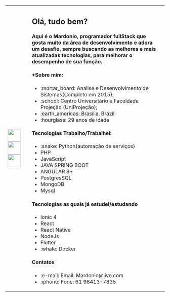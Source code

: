 <html>
  <body>
    <table>
      <tr>
        <td width="60rem">
          <a target="_blank" href="https://www.facebook.com/mardonio14/">
            <img
              width="40px"
              src="https://cdn.onlinewebfonts.com/svg/img_2647.png" /></a
          ><br />
          <a target="_blank" href="https://www.instagram.com/mardonioc/">
            <img
              width="40px"
              src="https://www.uokpl.rs/fpng/f/0-236_instagram-icon-black.png" /></a
          ><br />
          <a target="_blank" href="https://www.linkedin.com/in/mardoniosc/">
            <img
              width="40px"
              src="https://cdn.onlinewebfonts.com/svg/img_424227.png" /></a
          ><br />
        </td>
        <td>
          <h2>Olá, tudo bem?</h2>
          <h4>
            Aqui é o Mardonio, programador fullStack que gosta muito da área de
            desenvolvimento e adora um desafio, sempre buscando as melhores e
            mais atualizadas tecnologias, para melhorar o desempenho de sua
            função.
          </h4>
          <h4>+Sobre mim:</h4>
          <ul>
            <li>
              :mortar_board: Analise e Desenvolvimento de Sistemas(Completo em
              2015);
            </li>
            <li>
              :school: Centro Universitário e Faculdade Projeção (UniProjeção);
            </li>
            <li>:earth_americas: Brasília, Brazil</li>
            <li>:hourglass: 29 anos de idade</li>
          </ul>
          <h4>Tecnologias Trabalho/Trabalhei:</h4>
          <ul>
            <li>:snake: Python(automação de serviços)</li>
            <li>PHP</li>
            <li>JavaScript</li>
            <li>JAVA SPRING BOOT</li>
            <li>ANGULAR 8+</li>
            <li>PostgresSQL</li>
            <li>MongoDB</li>
            <li>Mysql</li>
          </ul>
          <h4>Tecnologias as quais já estudei/estudando</h4>
          <ul>
            <li>Ionic 4</li>
            <li>React</li>
            <li>React Native</li>
            <li>NodeJs</li>
            <li>Flutter</li>
            <li>:whale: Docker</li>
          </ul>
          <h4>Contatos</h4>
          <ul>
            <li>:e-mail: Email: Mardonio@live.com</li>
            <li>:iphone: Fone: 61 98413-7835</li>
          </ul>
        </td>
        <td></td>
      </tr>
    </table>
  </body>
</html>

